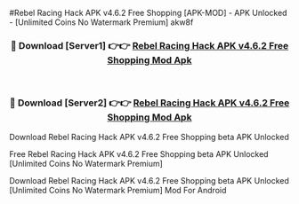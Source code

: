 #Rebel Racing Hack APK v4.6.2 Free Shopping [APK-MOD] - APK Unlocked - [Unlimited Coins No Watermark Premium] akw8f



<div align="center">

<h3>🔴 Download [Server1] 👉👉 <a href="https://momento.my/?title=Rebel_Racing_Hack_APK_v4.6.2_Free_Shopping">Rebel Racing Hack APK v4.6.2 Free Shopping Mod Apk</a></h3><br>

<h3>🔴 Download [Server2] 👉👉 <a href="https://momento.my/?title=Rebel_Racing_Hack_APK_v4.6.2_Free_Shopping">Rebel Racing Hack APK v4.6.2 Free Shopping Mod Apk</a></h3>
</div>



Download Rebel Racing Hack APK v4.6.2 Free Shopping beta APK Unlocked

Free Rebel Racing Hack APK v4.6.2 Free Shopping beta APK Unlocked [Unlimited Coins No Watermark Premium]

Download Rebel Racing Hack APK v4.6.2 Free Shopping beta APK Unlocked [Unlimited Coins No Watermark Premium] Mod For Android

